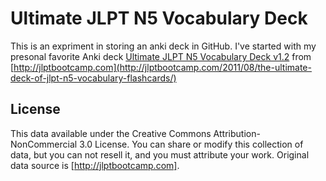 Ultimate JLPT N5 Vocabulary Deck
=========

This is an expriment in storing an anki deck in GitHub.  I've started with my presonal favorite Anki deck [Ultimate JLPT N5 Vocabulary Deck v1.2](https://ankiweb.net/shared/info/523650169) from [http://jlptbootcamp.com](http://jlptbootcamp.com/2011/08/the-ultimate-deck-of-jlpt-n5-vocabulary-flashcards/)

## License
This data available under the Creative Commons Attribution-NonCommercial 3.0 License. You can share or modify this collection of data, but you can not resell it, and you must attribute your work.  Original data source is [http://jlptbootcamp.com].
